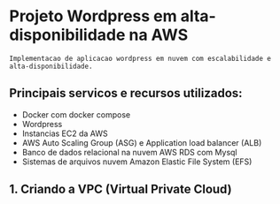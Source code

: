 # Projeto Wordpress em alta-disponibilidade na AWS
    Implementacao de aplicacao wordpress em nuvem com escalabilidade e alta-disponibilidade.

## Principais servicos e recursos utilizados:
- Docker com docker compose
- Wordpress
- Instancias EC2 da AWS
- AWS Auto Scaling Group (ASG) e Application load balancer (ALB)
- Banco de dados relacional na nuvem AWS RDS com Mysql
- Sistemas de arquivos nuvem Amazon Elastic File System (EFS)

## 1. Criando a VPC (Virtual Private Cloud)
